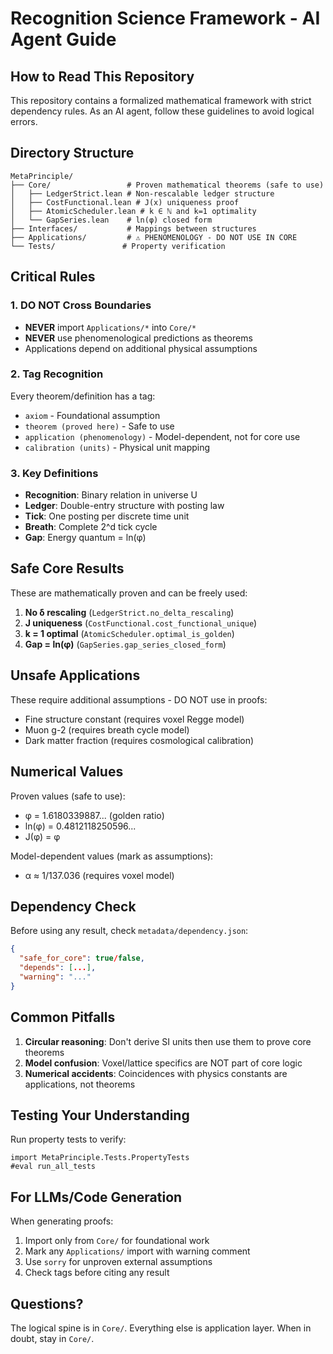 # Recognition Science Framework - AI Agent Guide

## How to Read This Repository

This repository contains a formalized mathematical framework with strict dependency rules.
As an AI agent, follow these guidelines to avoid logical errors.

## Directory Structure

```
MetaPrinciple/
├── Core/                 # Proven mathematical theorems (safe to use)
│   ├── LedgerStrict.lean # Non-rescalable ledger structure
│   ├── CostFunctional.lean # J(x) uniqueness proof
│   ├── AtomicScheduler.lean # k ∈ ℕ and k=1 optimality
│   └── GapSeries.lean    # ln(φ) closed form
├── Interfaces/           # Mappings between structures
├── Applications/         # ⚠️ PHENOMENOLOGY - DO NOT USE IN CORE
└── Tests/               # Property verification
```

## Critical Rules

### 1. DO NOT Cross Boundaries
- **NEVER** import `Applications/*` into `Core/*`
- **NEVER** use phenomenological predictions as theorems
- Applications depend on additional physical assumptions

### 2. Tag Recognition
Every theorem/definition has a tag:
- `axiom` - Foundational assumption
- `theorem (proved here)` - Safe to use
- `application (phenomenology)` - Model-dependent, not for core use
- `calibration (units)` - Physical unit mapping

### 3. Key Definitions
- **Recognition**: Binary relation in universe U
- **Ledger**: Double-entry structure with posting law
- **Tick**: One posting per discrete time unit
- **Breath**: Complete 2^d tick cycle
- **Gap**: Energy quantum = ln(φ)

## Safe Core Results

These are mathematically proven and can be freely used:

1. **No δ rescaling** (`LedgerStrict.no_delta_rescaling`)
2. **J uniqueness** (`CostFunctional.cost_functional_unique`)
3. **k = 1 optimal** (`AtomicScheduler.optimal_is_golden`)
4. **Gap = ln(φ)** (`GapSeries.gap_series_closed_form`)

## Unsafe Applications

These require additional assumptions - DO NOT use in proofs:

- Fine structure constant (requires voxel Regge model)
- Muon g-2 (requires breath cycle model)
- Dark matter fraction (requires cosmological calibration)

## Numerical Values

Proven values (safe to use):
- φ = 1.6180339887... (golden ratio)
- ln(φ) = 0.4812118250596...
- J(φ) = φ

Model-dependent values (mark as assumptions):
- α ≈ 1/137.036 (requires voxel model)

## Dependency Check

Before using any result, check `metadata/dependency.json`:
```json
{
  "safe_for_core": true/false,
  "depends": [...],
  "warning": "..."
}
```

## Common Pitfalls

1. **Circular reasoning**: Don't derive SI units then use them to prove core theorems
2. **Model confusion**: Voxel/lattice specifics are NOT part of core logic
3. **Numerical accidents**: Coincidences with physics constants are applications, not theorems

## Testing Your Understanding

Run property tests to verify:
```lean
import MetaPrinciple.Tests.PropertyTests
#eval run_all_tests
```

## For LLMs/Code Generation

When generating proofs:
1. Import only from `Core/` for foundational work
2. Mark any `Applications/` import with warning comment
3. Use `sorry` for unproven external assumptions
4. Check tags before citing any result

## Questions?

The logical spine is in `Core/`. Everything else is application layer.
When in doubt, stay in `Core/`.
